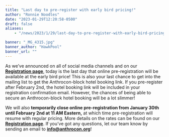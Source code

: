 ```yaml
---
title: "Last day to pre-register with early bird pricing!"
author: "Ronnie Noodles"
date: "2023-01-29T12:20:58-0500"
draft: false
aliases:
    - "/news/2023/1/29/last-day-to-pre-register-with-early-bird-pricing"

banner: "_MG_4315.jpg"
banner_author: "HawkPool"
banner_url: ""
---
```


As we’ve announced on all of social media channels and on our [**Registration page**](/registration), today is the last day that online pre-registration will be available at the early bird price! This is also your last chance to get into the mailing list to get the Anthrocon-block hotel booking link. If you pre-register after February 2nd, the hotel booking link will be included in your registration confirmation email. However, the chances of being able to secure an Anthrocon-block hotel booking will be a lot slimmer!

We will also **temporarily close online pre-registration from January 30th until February 2nd at 11 AM Eastern,** at which time pre-registration will resume with regular pricing. More details on the rates can be found on our [**Registration page**](/registration). If you’ve got any questions, let our team know by sending an email to [**info@anthrocon.org**](mailto:info@anthrocon.org)!
